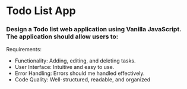 # Todo List App
### Design a Todo list web application using Vanilla JavaScript. The application should allow users to:

Requirements:
- Functionality: Adding, editing, and deleting tasks.
- User Interface: Intuitive and easy to use.
- Error Handling: Errors should me handled effectively.
- Code Quality: Well-structured, readable, and organized